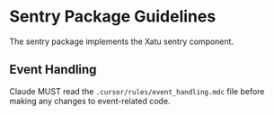 # Sentry Package Guidelines

The sentry package implements the Xatu sentry component.

## Event Handling
Claude MUST read the `.cursor/rules/event_handling.mdc` file before making any changes to event-related code.